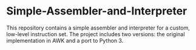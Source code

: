 # Simple-Assembler-and-Interpreter
This repository contains a simple assembler and interpreter for a custom, low-level instruction set. The project includes two versions: the original implementation in AWK and a port to Python 3.
